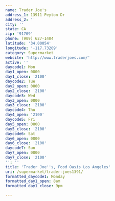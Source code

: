 ```yaml
---
name: Trader Joe's
address_1: 13911 Peyton Dr
address_2: ''
city: ''
state: CA
zip: '91709'
phone: (909) 627-1404
latitude: '34.00054'
longitude: '-117.73209'
category: Supermarket
website: 'http://www.traderjoes.com/'
active: ''
daycode1: Mon
day1_open: 0800
day1_close: '2100'
daycode2: Tue
day2_open: 0800
day2_close: '2100'
daycode3: Wed
day3_open: 0800
day3_close: '2100'
daycode4: Thu
day4_open: '2100'
daycode5: Fri
day5_open: 0800
day5_close: '2100'
daycode6: Sat
day6_open: 0800
day6_close: '2100'
daycode7: Sun
day7_open: 0800
day7_close: '2100'
'': ''
title: 'Trader Joe''s, Food Oasis Los Angeles'
uri: /supermarket/trader-joes1391/
formatted_daycode1: Monday
formatted_day1_open: 8am
formatted_day1_close: 9pm

---
```

